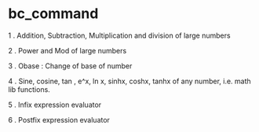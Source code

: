 # bc_command
1 . Addition, Subtraction, Multiplication and division of large numbers

2 . Power and Mod of large numbers

3 . Obase : Change of base of number

4 . Sine, cosine, tan , e^x, ln x, sinhx, coshx, tanhx of any number, i.e. math lib functions.

5 . Infix expression evaluator

6 . Postfix expression evaluator
